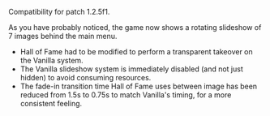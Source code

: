 ﻿Compatibility for patch 1.2.5f1.

As you have probably noticed, the game now shows a rotating slideshow of 7 images behind the main menu.

- Hall of Fame had to be modified to perform a transparent takeover on the Vanilla system.
- The Vanilla slideshow system is immediately disabled (and not just hidden) to avoid consuming resources.
- The fade-in transition time Hall of Fame uses between image has been reduced from 1.5s to 0.75s to match Vanilla's timing, for a more consistent feeling.
